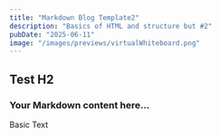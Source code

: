 ```yaml
---
title: "Markdown Blog Template2"
description: "Basics of HTML and structure but #2"
pubDate: "2025-06-11"
image: "/images/previews/virtualWhiteboard.png"
---
```

## Test H2
### Your Markdown content here...
Basic Text